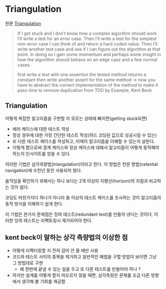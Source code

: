 # Triangulation

원문 [Triangulation](http://tobeagile.com/2009/12/08/triangulation/)

> If I get stuck and I don’t know how a complex algorithm should work I’ll write a test for an error case. Then I’ll write a test for the simplest non-error case I can think of and return a hard coded value. Then I’ll write another test case and see if I can figure out the algorithm at that point. In doing so I gain some momentum and perhaps some insight in how the algorithm should behave on an edge case and a few normal cases.

> first write a test with one assertion
> the tested method returns a constant
> then write another assert for the same method
> → now you have to abstract the correct implementation of the method to make it pass
> time to remove duplication
> from TDD by Example, Kent Beck

## Triangulation

어떻게 복잡한 알고리즘을 구현할 지 모르는 상태에 빠지면(getting stuck되면)

- 에러 케이스에 대한 테스트 작성
- 정상 경우에 대한 가장 간단한 테스트 작성(하드 코딩된 값으로 성공시킬 수 있는)
- 또 다른 테스트 케이스를 작성하고, 이때의 알고리즘을 이해할 수 있는지 살핀다.
- 이렇게 함으로써 경계 케이스와 정상 케이스에 대해서 알고리즘이 어떻게 동작해야 하는지 인사이트를 얻을 수 있다.

이러한 기법은 삼각측량법(triangulation)이라고 한다. 이 방법은 천문 항법(celestial navigation)에 수천년 동안 사용되어 왔다.

움직임을 확인하기 위해서는 하나 보다는 2개 이상의 지평선(horizon)의 지점과 비교하는 것이 쉽다.

코딩도 마찬가지다 하나가 아니라 둘 이상의 테스트 케이스를 조사하는 것이 알고리즘의 동작 방식을 이해하기 쉽게 한다.

이 기법은 한가지 문제점은 잉여 테스트(redundant test)를 만들어 낸다는 것이다. 이러한 잉여 테스트는 리팩토링시 제거되어야 한다.

## kent beck이 말하는 상각 측량법의 이상한 점

- 어떻게 리팩터링할 지 전혀 감이 안 올 때만 사용
- 코드와 테스트 사이의 중복을 제거하고 일반적인 해법을 구할 방법이 보이면 그냥 그 방법대로 구현
  - 왜 한번에 끝낼 수 있는 일을 두고 또 다른 테스트를 만들어야 하나 ?
- 하지만 설계를 어떻게 할지 떠오르지 않을 때면, 삼각측량은 문제를 조금 다른 방향에서 생각해 볼 기회를 제공함
